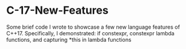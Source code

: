 # C-17-New-Features
Some brief code I wrote to showcase a few new language features of C++17. Specifically, I demonstrated: if constexpr, constexpr lambda functions, and capturing *this in lambda functions
